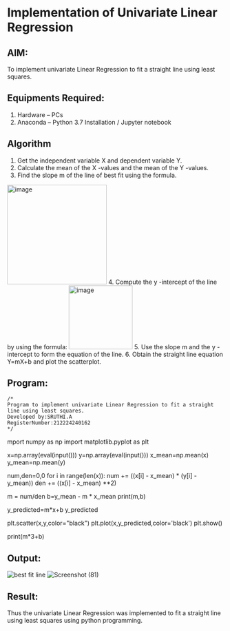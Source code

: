 # Implementation of Univariate Linear Regression
## AIM:
To implement univariate Linear Regression to fit a straight line using least squares.

## Equipments Required:
1. Hardware – PCs
2. Anaconda – Python 3.7 Installation / Jupyter notebook

## Algorithm
1. Get the independent variable X and dependent variable Y.
2. Calculate the mean of the X -values and the mean of the Y -values.
3. Find the slope m of the line of best fit using the formula. 
<img width="231" alt="image" src="https://user-images.githubusercontent.com/93026020/192078527-b3b5ee3e-992f-46c4-865b-3b7ce4ac54ad.png">
4. Compute the y -intercept of the line by using the formula:
<img width="148" alt="image" src="https://user-images.githubusercontent.com/93026020/192078545-79d70b90-7e9d-4b85-9f8b-9d7548a4c5a4.png">
5. Use the slope m and the y -intercept to form the equation of the line.
6. Obtain the straight line equation Y=mX+b and plot the scatterplot.

## Program:
```
/*
Program to implement univariate Linear Regression to fit a straight line using least squares.
Developed by:SRUTHI.A 
RegisterNumber:212224240162  
*/
```
mport numpy as np
import matplotlib.pyplot as plt

x=np.array(eval(input()))
y=np.array(eval(input()))
x_mean=np.mean(x)
y_mean=np.mean(y)

num,den=0,0
for i in range(len(x)):
  num += ((x[i] - x_mean) * (y[i] - y_mean))
  den += ((x[i] - x_mean) **2)

m = num/den
b=y_mean - m * x_mean
print(m,b)

y_predicted=m*x+b
y_predicted

plt.scatter(x,y,color="black")
plt.plot(x,y_predicted,color='black')
plt.show()

print(m*3+b)

## Output:
![best fit line](sam.png)
![Screenshot (81)](https://github.com/user-attachments/assets/70985d72-0b56-46c0-9085-1418b1f8df55)



## Result:
Thus the univariate Linear Regression was implemented to fit a straight line using least squares using python programming.
